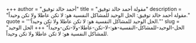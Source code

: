 +++
author = "أحمد خالد توفيق"
title = "مقولة أحمد خالد توفيق"
description = "مقولة أحمد خالد توفيق: الحل الوحيد للمشاكل النفسية هو: لا تكن عاطلا ولا تكن وحيداً."
quote = '''الحل الوحيد للمشاكل النفسية هو: لا تكن عاطلا ولا تكن وحيداً.'''
slug = "الحل-الوحيد-للمشاكل-النفسية-هو:-لا-تكن-عاطلا-ولا-تكن-وحيداً"
+++
الحل الوحيد للمشاكل النفسية هو: لا تكن عاطلا ولا تكن وحيداً.
